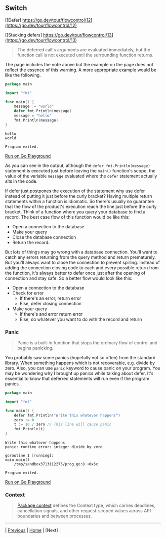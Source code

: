 ## Switch

[[Defer] https://go.dev/tour/flowcontrol/12](https://go.dev/tour/flowcontrol/12)

[[Stacking defers] https://go.dev/tour/flowcontrol/13](https://go.dev/tour/flowcontrol/13)

> The deferred call's arguments are evaluated immediately, but the function call is not executed until the surrounding function returns.

The page includes the note above but the example on the page does not reflect the essence of this warning. A more appropriate example would be like the following.
```go
package main

import "fmt"

func main() {
	message := "world"
	defer fmt.Println(message)
	message = "hello"
	fmt.Println(message)
}
```
```
hello
world

Program exited.
```
[Run on Go Playground](https://go.dev/play/p/Eid3X3-iCqM)

As you can see in the output, although the `defer fmt.Println(message)` statement is executed just before leaving the `main()` function's scope, the value of the variable `message` evaluated where the `defer` statement actually sits in the code.

If defer just postpones the execution of the statement why use defer instead of putting it just before the curly bracket? Having multiple return statements within a function is idiomatic. So there's usually no guarantee that the flow of the product's execution reach the line just before the curly bracket. Think of a function where you query your database to find a record. The best case flow of this function would be like this:
- Open a connection to the database
- Make your query
- Close the database connection
- Return the record.

But lots of things may go wrong with a database connection. You'll want to catch any errors returning from the query method and return prematurely. But you'll always want to close the connection to prevent spilling. Instead of adding the connection closing code to each and every possible return from the function, it's always better to defer once just after the opening of connection and stay safe. So a better flow would look like this:
- Open a connection to the database
- Check for error
  - If there's an error, return error
  - Else, defer closing connection
- Make your query
  - If there's and error return error
  - Else, do whatever you want to do with the record and return

### Panic
> Panic is a built-in function that stops the ordinary flow of control and begins panicking.

You probably saw some panics (hopefully not so often) from the standard library. When something happens which is not recoverable, e.g. divide by zero. Also, you can use `panic` keyword to cause panic on your program. You may be wondering why I brought up panics while talking about defer. It's essential to know that deferred statements will run even if the program panics.
```go
package main

import "fmt"

func main() {
	defer fmt.Println("Write this whatever happens")
	zero := 0
	t := 10 / zero // This line will cause panic
	fmt.Println(t)
}
```
```
Write this whatever happens
panic: runtime error: integer divide by zero

goroutine 1 [running]:
main.main()
	/tmp/sandbox3713112275/prog.go:8 +0x6c

Program exited.
```
[Run on Go Playground](https://go.dev/play/p/dUgsKth9uyL)

### Context
> [Package context](https://pkg.go.dev/context) defines the Context type, which carries deadlines, cancellation signals, and other request-scoped values across API boundaries and between processes.

---

| [Previous](9-10-11.md) | [Home](../../index.md) | [Next] |
